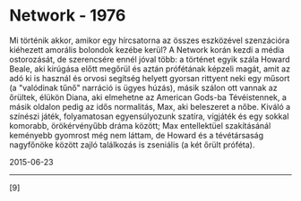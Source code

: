 # Network - 1976

Mi történik akkor, amikor egy hírcsatorna az összes eszközével szenzációra kiéhezett amorális bolondok kezébe kerül? A Network korán kezdi a média ostorozását, de szerencsére ennél jóval több: a történet egyik szála Howard Beale, aki kirúgása előtt megőrül és aztán prófétának képzeli magát, amit az adó ki is használ és orvosi segítség helyett gyorsan rittyent neki egy műsort (a "valódinak tűnő" narráció is ügyes húzás), másik szálon ott vannak az őrültek, élükön Diana, aki elmehetne az American Gods-ba Tévéistennek, a másik oldalon pedig az idős normalitás, Max, aki beleszeret a nőbe. Kiváló a színészi játék, folyamatosan egyensúlyozunk szatíra, vígjáték és egy sokkal komorabb, örökérvényűbb dráma között; Max entellektüel szakításánál keményebb gyomrost még nem láttam, de Howard és a tévétársaság nagyfőnöke között zajló találkozás is zseniális (a két őrült próféta).

2015-06-23 

----

[9]